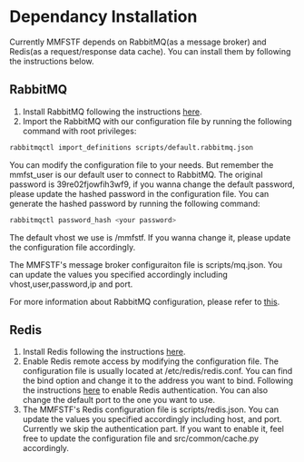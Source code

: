 # Dependancy Installation

Currently MMFSTF depends on RabbitMQ(as a message broker) and Redis(as a request/response data cache). You can install them by following the instructions below.

## RabbitMQ

1. Install RabbitMQ following the instructions [here](https://www.rabbitmq.com/download.html).
2. Import the RabbitMQ with our configuration file by running the following command with root privileges:

```bash
rabbitmqctl import_definitions scripts/default.rabbitmq.json
```

You can modify the configuration file to your needs. But remember the mmfst_user is our default user to connect to RabbitMQ. The original password is 39re02fjowfih3wf9, if you wanna change the default password, please update the hashed password in the configuration file. You can generate the hashed password by running the following command:

```bash
rabbitmqctl password_hash <your password>
```
The default vhost we use is /mmfstf. If you wanna change it, please update the configuration file accordingly.

The MMFSTF's message broker configuraiton file is scripts/mq.json. You can update the values you specified accordingly including vhost,user,password,ip and port.

For more information about RabbitMQ configuration, please refer to [this](https://www.rabbitmq.com/configure.html).

## Redis

1. Install Redis following the instructions [here](https://redis.io/docs/getting-started/installation/).
2. Enable Redis remote access by modifying the configuration file. The configuration file is usually located at /etc/redis/redis.conf. You can find the bind option and change it to the address you want to bind. Following the instructions [here](https://redis.io/topics/security) to enable Redis authentication. You can also change the default port to the one you want to use.
3. The MMFSTF's Redis configuration file is scripts/redis.json. You can update the values you specified accordingly including host, and port. Currently we skip the authentication part. If you want to enable it, feel free to update the configuration file and src/common/cache.py accordingly.

